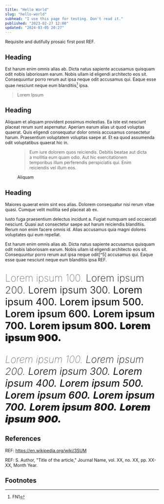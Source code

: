 ```yaml
---
title: "Hello World"
slug: "hello-world"
subhead: "I use this page for testing. Don't read it."
published: "2023-02-27 12:00"
updated: "2024-03-05 20:27"
---
```


Requisite and dutifully prosaic first post REF.

## Heading

Est harum enim omnis alias ab. Dicta natus sapiente accusamus quisquam odit nobis laboriosam earum. Nobis ullam id eligendi architecto eos sit. Consequuntur porro rerum aut ipsa neque odit accusamus qui. Eaque esse quae nesciunt neque eum blanditiis[^1] ipsa.

> Lorem Ipsum

## Heading 

Aliquam et aliquam provident possimus molestias. Ea iste est nesciunt placeat rerum sunt aspernatur. Aperiam earum alias ut quod voluptas quaerat. Quis eligendi consequatur dolor omnis accusamus consectetur harum. Praesentium voluptatem voluptas saepe at. Et ea quod assumenda odit voluptatibus quaerat hic in.

<figure class="blockquote">
    <blockquote>
        <p>Eum iure dolorem quos reiciendis. Debitis beatae aut dicta a mollitia eum quam odio. Aut hic exercitationem temporibus illum perferendis perspiciatis qui. Enim reiciendis vel illum eos.</p>
    </blockquote>
    <figcaption>Aliquam</figcaption>
</figure>


## Heading

Maiores quaerat enim sint eos alias. Dolorem consequatur nisi rerum vitae quasi. Cumque velit mollitia sed placeat ab ex.



<aside>
    Iusto fuga praesentium delectus incidunt a. Fugiat numquam sed occaecati nesciunt. Quasi aut consectetur saepe aut harum reiciendis blanditiis. Rerum non enim facere omnis id. Alias accusamus quia magni dolores voluptates qui eum repellat.
</aside>

Est harum enim omnis alias ab. Dicta natus sapiente accusamus quisquam odit nobis laboriosam earum. Nobis ullam id eligendi architecto eos sit. Consequuntur porro rerum aut ipsa neque odit[^5] accusamus qui. Eaque esse quae nesciunt neque eum blanditiis ipsa REF.

<p style="font-size: 2rem;">
    <span style="font-weight: 100;">Lorem ipsum 100.</span>
    <span style="font-weight: 200;">Lorem ipsum 200.</span>
    <span style="font-weight: 300;">Lorem ipsum 300.</span>
    <span style="font-weight: 400;">Lorem ipsum 400.</span>
    <span style="font-weight: 500;">Lorem ipsum 500.</span>
    <span style="font-weight: 600;">Lorem ipsum 600.</span>
    <span style="font-weight: 700;">Lorem ipsum 700.</span>
    <span style="font-weight: 800;">Lorem ipsum 800.</span>
    <span style="font-weight: 900;">Lorem ipsum 900.</span>
</p>

<p style="font-size: 2rem;">
    <span style="font-weight: 100;font-style: italic">Lorem ipsum 100.</span>
    <span style="font-weight: 200;font-style: italic">Lorem ipsum 200.</span>
    <span style="font-weight: 300;font-style: italic">Lorem ipsum 300.</span>
    <span style="font-weight: 400;font-style: italic">Lorem ipsum 400.</span>
    <span style="font-weight: 500;font-style: italic">Lorem ipsum 500.</span>
    <span style="font-weight: 600;font-style: italic">Lorem ipsum 600.</span>
    <span style="font-weight: 700;font-style: italic">Lorem ipsum 700.</span>
    <span style="font-weight: 800;font-style: italic">Lorem ipsum 800.</span>
    <span style="font-weight: 900;font-style: italic">Lorem ipsum 900.</span>
</p>

## References

REF: https://en.wikipedia.org/wiki/3SUM

REF: S. Author, "Title of the article," Journal Name, vol. XX, no. XX, pp. XX-XX, Month Year.

## Footnotes

[^1]: FN1

[^1]: FN2

